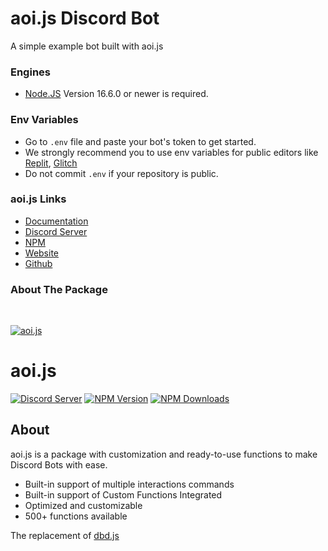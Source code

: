 # aoi.js Discord Bot
A simple example bot built with aoi.js

### Engines
* [Node.JS](https://nodejs.org/) Version 16.6.0 or newer is required.

### Env Variables
* Go to `.env` file and paste your bot's token to get started.
* We strongly recommend you to use env variables for public editors like [Replit](https://replit.com), [Glitch](https://glitch.com)
* Do not commit `.env` if your repository is public.

### aoi.js Links
* [Documentation](https://aoi.leref.ga)
* [Discord Server](https://aoi.js.org/invite)
* [NPM](https://npmjs.com/package/aoi.js)
* [Website](https://aoi.js.org)
* [Github](https://github.com/aoijs/aoi.js)

### About The Package
 <br />
    <p>
    <a href="https://aoi.leref.ga"><img src="https://aoi.js.org/assets/images/aoijs-new.png" alt="aoi.js" /></a>
  </p>

# aoi.js
[![Discord Server](https://img.shields.io/discord/773352845738115102?color=5865F2&logo=discord&logoColor=white)](https://aoi.js.org/invite)
[![NPM Version](https://img.shields.io/npm/v/aoi.js.svg?maxAge=3600)](https://www.npmjs.com/package/aoi.js)
[![NPM Downloads](https://img.shields.io/npm/dt/aoi.js.svg?maxAge=3600)](https://www.npmjs.com/package/aoi.js)

## About
aoi.js is a package with customization and ready-to-use functions to make Discord Bots with ease.

- Built-in support of multiple interactions commands
- Built-in support of Custom Functions Integrated
- Optimized and customizable
- 500+ functions available

The replacement of [dbd.js](https://www.npmjs.com/package/dbd.js)
